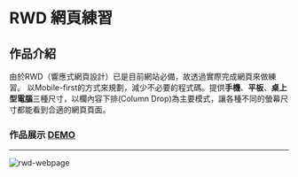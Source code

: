 # RWD 網頁練習

## 作品介紹
由於RWD（響應式網頁設計）已是目前網站必備，故透過實際完成網頁來做練習。
以Mobile-first的方式來規劃，減少不必要的程式碼。提供**手機**、**平板**、**桌上型電腦**三種尺寸，以欄內容下排(Column Drop)為主要模式，讓各種不同的螢幕尺寸都能看到合適的網頁頁面。

### 作品展示 [DEMO](https://qshaystar.github.io/rwd-webpage-practice/)

----

![rwd-webpage](/rwd-webpage-practice.gif)

